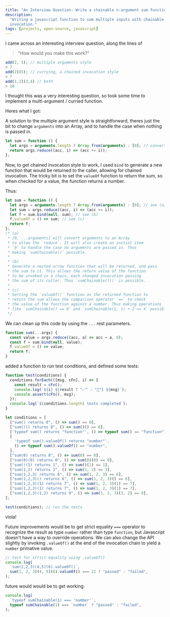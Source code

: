 ```yaml
---
title: "An Interview Question: Write a chainable n-argument sum function"
description:
  "Writing a javascript function to sum multiple inputs with chainable
  invocation."
tags: [projects, open-source, javascript]
---
```


I came across an interesting interview question, along the lines of

> "How would you make this work?"

```javascript
add(2, 5); // multiple arguments style
> 7
add(2)(5); // currying, a chained invocation style
> 7
add(1,2)(3,4) // both
> 10
```

I thought this was a very interesting question, so took some time to
implement a multi-argument / curried function.

Heres what I got:

A solution to the multiple argument style is straightforward, theres just the bit to
change `arguments` into an Array, and to handle the case when nothing is
passed in.

```javascript
let sum = function () {
  let args = arguments.length ? Array.from(arguments) : [0]; // convert arguments to array for .reduce
  return args.reduce((acc, i) => (acc += i));
};
```

Now, to get chained invocation style to work, I used `bind` to generate a new function
that would be returned to the caller, allowing for chained invocation. The
tricky bit is to set the `valueOf` function to return the sum, so when checked
for a value, the function returns a number.

Thus:

```javascript
let sum = function () {
  let args = arguments.length ? Array.from(arguments) : [0]; // see (a)
  let sum = args.reduce((acc, i) => (acc += i));
  let f = sum.bind(null, sum); // see (b)
  f.valueOf = () => sum; // see (c)
  return f;
};
/* (a)
 * [0, ...arguments] will convert arguments to an Array
 * to allow the `reduce`. It will also create an initial item
 * `0` to handle the case no arguments are passed in. Thus
 * making `sumChainable()` possible.
 *
 * (b)
 * Generate a nested arrow function that will be returned, and pass
 * the sum to it. This allows the return value of the function
 * to be invoked in a chain, each changed invocation passing
 * the sum of its caller. Thus `sumChainable()()` is possible.
 *
 * (c)
 * Setting the `valueOf()` function on the returned function to
 * return the sum allows the comparison operator `==` to check
 * the value of the function against a number. Thus making operations
 * like `sumChainable() == 0` and `sumChainable(1, 1) + 2 == 4` possible.
 */
```

We can clean up this code by using the `...` rest parameters.

```javascript
function sum(...args) {
  const value = args.reduce((acc, a) => acc + a, 0);
  const f = sum.bind(null, value);
  f.valueOf = () => value;
  return f;
}
```

added a function to run test conditions, and defined some tests:

```javascript
function test(conditions) {
  conditions.forEach(([msg, cFn], i) => {
    const result = cFn();
    console.log(`${i} ${result ? "✅" : "🚫"} ${msg}`);
    console.assert(cFn(), msg);
  });
  console.log(`${conditions.length} tests completed`);
}

let conditions = [
  ["sum() returns 0", () => sum() == 0],
  ["sum()() returns 0", () => sum()() == 0],
  ['typeof sum() returns "function"', () => typeof sum() == "function"],
  [
    'typeof sum().valueOf() returns "number"',
    () => typeof sum().valueOf() == "number",
  ],
  ["sum(0) returns 0", () => sum(0) == 0],
  ["sum(0)(0) returns 0", () => sum(0)(0) == 0],
  ["sum()(1) returns 1", () => sum()(1) == 1],
  ["sum(1,2) returns 3", () => sum(1, 2) == 3],
  ["sum(1,2,3) returns 6", () => sum(1, 2, 3) == 6],
  ["sum(1,2,3)() returns 6", () => sum(1, 2, 3)() == 6],
  ["sum(1,2,3)(1) returns 7", () => sum(1, 2, 3)(1) == 7],
  ["sum(1,2,3)(1) returns 7", () => sum(1, 2, 3)(1) == 7],
  ["sum(1,2,3)(1,2) returns 9", () => sum(1, 2, 3)(1, 2) == 9],
];

test(conditions); // run the tests
```

viola!

Future improvements would be to get strict equality `===` operator to recognize the result
as type `number` rather than type `function`, but Javascript doesn't have a way to override operations.
We can also change the API slightly by
invoking `.valueOf()` at the end of the invocation chain to yield a `number` primative value.

```javascript
// test for strict equality using .valueOf()
console.log(
  `sum(1,2,3)(4,5)(6).valueOf()`,
  sum(1, 2, 3)(4, 5)(6).valueOf() === 21 ? "passed" : "failed",
);
```

future would would be to get working:

```javascript
console.log(
  `typeof sumChainable(1) === 'number'`,
  typeof sumChainable(1) === `number` ? "passed" : "failed",
);
```
